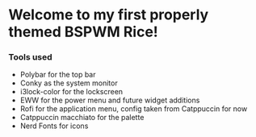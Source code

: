 # Welcome to my first properly themed BSPWM Rice!

<h3>Tools used</h3>
<ul>
  <li> Polybar for the top bar </li>
  <li> Conky as the system monitor </li>
  <li> i3lock-color for the lockscreen </li>
  <li> EWW for the power menu and future widget additions </li>
  <li> Rofi for the application menu, config taken from Catppuccin for now </li>
  <li> Catppuccin macchiato for the palette </li>
  <li> Nerd Fonts for icons </li>
</ul>
